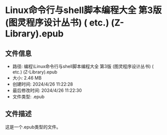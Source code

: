 ﻿# Linux命令行与shell脚本编程大全 第3版 (图灵程序设计丛书) ( etc.) (Z-Library).epub

## 文件信息
- 路径: 编程\Linux命令行与shell脚本编程大全 第3版 (图灵程序设计丛书) ( etc.) (Z-Library).epub
- 大小: 2.46 MB
- 创建时间: 2024/4/26 11:22:28
- 最后修改时间: 2024/4/26 11:22:30
- 文件类型: .epub

## 文件描述
这是一个.epub类型的文件。


